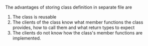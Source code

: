 The advantages of storing class definition in separate file are
1. The class is reusable
2. The clients of the class know what member functions the class provides, how to call them and what return types to expect
3. The clients do not know how the class's member functions are implemented.
